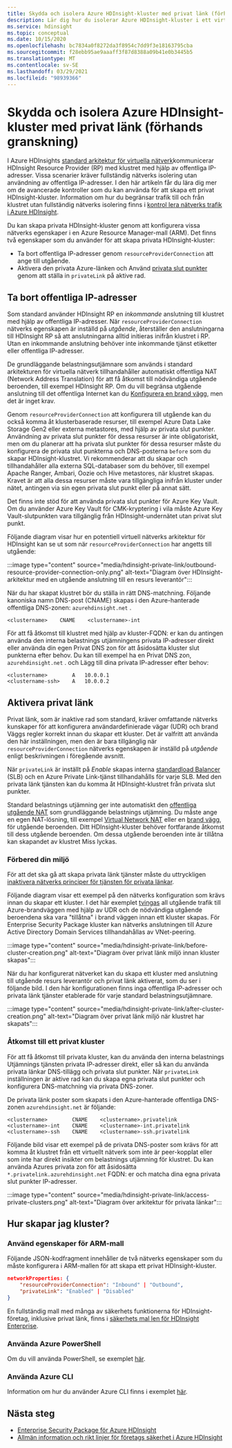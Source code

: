 ```yaml
---
title: Skydda och isolera Azure HDInsight-kluster med privat länk (förhands granskning)
description: Lär dig hur du isolerar Azure HDInsight-kluster i ett virtuellt nätverk med hjälp av Azure Private Link.
ms.service: hdinsight
ms.topic: conceptual
ms.date: 10/15/2020
ms.openlocfilehash: bc7834a0f8272da3f8954c7dd9f3e18163795cba
ms.sourcegitcommit: f28ebb95ae9aaaff3f87d8388a09b41e0b3445b5
ms.translationtype: MT
ms.contentlocale: sv-SE
ms.lasthandoff: 03/29/2021
ms.locfileid: "98939366"
---
```

# <a name="secure-and-isolate-azure-hdinsight-clusters-with-private-link-preview"></a>Skydda och isolera Azure HDInsight-kluster med privat länk (förhands granskning)

I Azure HDInsights [standard arkitektur för virtuella nätverk](./hdinsight-virtual-network-architecture.md)kommunicerar HDInsight Resource Provider (RP) med klustret med hjälp av offentliga IP-adresser. Vissa scenarier kräver fullständig nätverks isolering utan användning av offentliga IP-adresser. I den här artikeln får du lära dig mer om de avancerade kontroller som du kan använda för att skapa ett privat HDInsight-kluster. Information om hur du begränsar trafik till och från klustret utan fullständig nätverks isolering finns i [kontrol lera nätverks trafik i Azure HDInsight](./control-network-traffic.md).

Du kan skapa privata HDInsight-kluster genom att konfigurera vissa nätverks egenskaper i en Azure Resource Manager-mall (ARM). Det finns två egenskaper som du använder för att skapa privata HDInsight-kluster:

* Ta bort offentliga IP-adresser genom `resourceProviderConnection` att ange till utgående.
* Aktivera den privata Azure-länken och Använd [privata slut punkter](../private-link/private-endpoint-overview.md) genom att ställa in `privateLink` på aktive rad.

## <a name="remove-public-ip-addresses"></a>Ta bort offentliga IP-adresser

Som standard använder HDInsight RP en *inkommande* anslutning till klustret med hjälp av offentliga IP-adresser. När `resourceProviderConnection` nätverks egenskapen är inställd på *utgående*, återställer den anslutningarna till HDInsight RP så att anslutningarna alltid initieras inifrån klustret i RP. Utan en inkommande anslutning behöver inte inkommande tjänst etiketter eller offentliga IP-adresser.

De grundläggande belastningsutjämnare som används i standard arkitekturen för virtuella nätverk tillhandahåller automatiskt offentliga NAT (Network Address Translation) för att få åtkomst till nödvändiga utgående beroenden, till exempel HDInsight RP. Om du vill begränsa utgående anslutning till det offentliga Internet kan du [Konfigurera en brand vägg](./hdinsight-restrict-outbound-traffic.md), men det är inget krav.

Genom `resourceProviderConnection` att konfigurera till utgående kan du också komma åt klusterbaserade resurser, till exempel Azure Data Lake Storage Gen2 eller externa metastores, med hjälp av privata slut punkter. Användning av privata slut punkter för dessa resurser är inte obligatoriskt, men om du planerar att ha privata slut punkter för dessa resurser måste du konfigurera de privata slut punkterna och DNS-posterna `before` som du skapar HDInsight-klustret. Vi rekommenderar att du skapar och tillhandahåller alla externa SQL-databaser som du behöver, till exempel Apache Ranger, Ambari, Oozie och Hive metastores, när klustret skapas. Kravet är att alla dessa resurser måste vara tillgängliga inifrån kluster under nätet, antingen via sin egen privata slut punkt eller på annat sätt.

Det finns inte stöd för att använda privata slut punkter för Azure Key Vault. Om du använder Azure Key Vault för CMK-kryptering i vila måste Azure Key Vault-slutpunkten vara tillgänglig från HDInsight-undernätet utan privat slut punkt.

Följande diagram visar hur en potentiell virtuell nätverks arkitektur för HDInsight kan se ut som när `resourceProviderConnection` har angetts till utgående:

:::image type="content" source="media/hdinsight-private-link/outbound-resource-provider-connection-only.png" alt-text="Diagram över HDInsight-arkitektur med en utgående anslutning till en resurs leverantör":::

När du har skapat klustret bör du ställa in rätt DNS-matchning. Följande kanoniska namn DNS-post (CNAME) skapas i den Azure-hanterade offentliga DNS-zonen: `azurehdinsight.net` .

```dns
<clustername>    CNAME    <clustername>-int
```

För att få åtkomst till klustret med hjälp av kluster-FQDN: er kan du antingen använda den interna belastnings utjämningens privata IP-adresser direkt eller använda din egen Privat DNS zon för att åsidosätta kluster slut punkterna efter behov. Du kan till exempel ha en Privat DNS zon, `azurehdinsight.net` . och Lägg till dina privata IP-adresser efter behov:

```dns
<clustername>        A   10.0.0.1
<clustername-ssh>    A   10.0.0.2
```

## <a name="enable-private-link"></a>Aktivera privat länk

Privat länk, som är inaktive rad som standard, kräver omfattande nätverks kunskaper för att konfigurera användardefinierade vägar (UDR) och brand Väggs regler korrekt innan du skapar ett kluster. Det är valfritt att använda den här inställningen, men den är bara tillgänglig när `resourceProviderConnection` nätverks egenskapen är inställd på *utgående* enligt beskrivningen i föregående avsnitt.

När `privateLink` är inställt på *Enable* skapas interna [standardload Balancer](../load-balancer/load-balancer-overview.md) (SLB) och en Azure Private Link-tjänst tillhandahålls för varje SLB. Med den privata länk tjänsten kan du komma åt HDInsight-klustret från privata slut punkter.

Standard belastnings utjämning ger inte automatiskt den [offentliga utgående NAT](../load-balancer/load-balancer-outbound-connections.md) som grundläggande belastnings utjämning. Du måste ange en egen NAT-lösning, till exempel [Virtual Network NAT](../virtual-network/nat-overview.md) eller en [brand vägg](./hdinsight-restrict-outbound-traffic.md), för utgående beroenden. Ditt HDInsight-kluster behöver fortfarande åtkomst till dess utgående beroenden. Om dessa utgående beroenden inte är tillåtna kan skapandet av klustret Miss lyckas.

### <a name="prepare-your-environment"></a>Förbered din miljö

För att det ska gå att skapa privata länk tjänster måste du uttryckligen [inaktivera nätverks principer för tjänsten för privata länkar](../private-link/disable-private-link-service-network-policy.md).

Följande diagram visar ett exempel på den nätverks konfiguration som krävs innan du skapar ett kluster. I det här exemplet [tvingas](../firewall/forced-tunneling.md) all utgående trafik till Azure-brandväggen med hjälp av UDR och de nödvändiga utgående beroendena ska vara "tillåtna" i brand väggen innan ett kluster skapas. För Enterprise Security Package kluster kan nätverks anslutningen till Azure Active Directory Domain Services tillhandahållas av VNet-peering.

:::image type="content" source="media/hdinsight-private-link/before-cluster-creation.png" alt-text="Diagram över privat länk miljö innan kluster skapas":::

När du har konfigurerat nätverket kan du skapa ett kluster med anslutning till utgående resurs leverantör och privat länk aktiverat, som du ser i följande bild. I den här konfigurationen finns inga offentliga IP-adresser och privata länk tjänster etablerade för varje standard belastningsutjämnare.

:::image type="content" source="media/hdinsight-private-link/after-cluster-creation.png" alt-text="Diagram över privat länk miljö när klustret har skapats":::

### <a name="access-a-private-cluster"></a>Åtkomst till ett privat kluster

För att få åtkomst till privata kluster, kan du använda den interna belastnings Utjämnings tjänsten privata IP-adresser direkt, eller så kan du använda privata länkar DNS-tillägg och privata slut punkter. När `privateLink` inställningen är aktive rad kan du skapa egna privata slut punkter och konfigurera DNS-matchning via privata DNS-zoner.

De privata länk poster som skapats i den Azure-hanterade offentliga DNS-zonen `azurehdinsight.net` är följande:

```dns
<clustername>        CNAME    <clustername>.privatelink
<clustername>-int    CNAME    <clustername>-int.privatelink
<clustername>-ssh    CNAME    <clustername>-ssh.privatelink
```

Följande bild visar ett exempel på de privata DNS-poster som krävs för att komma åt klustret från ett virtuellt nätverk som inte är peer-kopplat eller som inte har direkt insikter om belastnings utjämning för klustret. Du kan använda Azures privata zon för att åsidosätta `*.privatelink.azurehdinsight.net` FQDN: er och matcha dina egna privata slut punkter IP-adresser.

:::image type="content" source="media/hdinsight-private-link/access-private-clusters.png" alt-text="Diagram över arkitektur för privata länkar":::

## <a name="how-to-create-clusters"></a>Hur skapar jag kluster?
### <a name="use-arm-template-properties"></a>Använd egenskaper för ARM-mall

Följande JSON-kodfragment innehåller de två nätverks egenskaper som du måste konfigurera i ARM-mallen för att skapa ett privat HDInsight-kluster.

```json
networkProperties: {
    "resourceProviderConnection": "Inbound" | "Outbound",
    "privateLink": "Enabled" | "Disabled"
}
```

En fullständig mall med många av säkerhets funktionerna för HDInsight-företag, inklusive privat länk, finns i [säkerhets mal len för HDInsight Enterprise](https://github.com/Azure-Samples/hdinsight-enterprise-security/tree/main/ESP-HIB-PL-Template).

### <a name="use-azure-powershell"></a>Använda Azure PowerShell

Om du vill använda PowerShell, se exemplet [här](/powershell/module/az.hdinsight/new-azhdinsightcluster#example-4--create-an-azure-hdinsight-cluster-with-relay-outbound-and-private-link-feature).

### <a name="use-azure-cli"></a>Använda Azure CLI
Information om hur du använder Azure CLI finns i exemplet [här](/cli/azure/hdinsight#az_hdinsight_create-examples).

## <a name="next-steps"></a>Nästa steg

* [Enterprise Security Package för Azure HDInsight](enterprise-security-package.md)
* [Allmän information och rikt linjer för företags säkerhet i Azure HDInsight](./domain-joined/general-guidelines.md)
